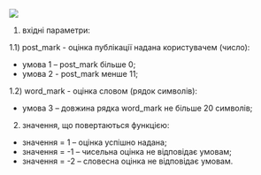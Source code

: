 ![](http://www.plantuml.com/plantuml/proxy?cache=no&src=https://raw.githubusercontent.com/oleksandrblazhko/ai202-baranyuk/laboratory-work-8/2-SoftwareDesign/2.8-TestCases/1-FR-Specification.puml)

1) вхідні параметри:

1.1) post_mark - оцінка публікації надана користувачем (число):
- умова 1 – post_mark більше 0;
- умова 2 - post_mark менше 11; 

1.2) word_mark - оцінка словом (рядок символів):
- умова 3 – довжина рядка word_mark не більше 20 символів;

2) значення, що повертаються функцією:
- значення = 1 – оцінка успішно надана;
- значення = -1 – чисельна оцінка не відповідає умовам;
- значення = -2 – словесна оцінка не відповідає умовам.

